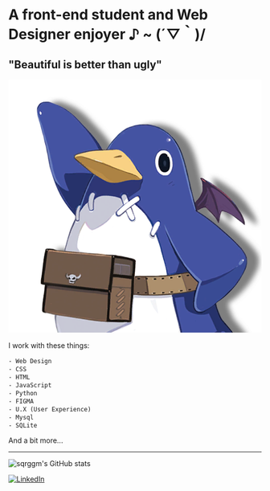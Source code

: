 
# A front-end student and Web Designer enjoyer ♪ ~ (´▽｀)/

## "Beautiful is better than ugly"

![A pretty prinny...](https://raw.githubusercontent.com/sqrggm/MY-STOCK-IMAGES/main/Random%20Images/pretty%20prinny.png) 

I work with these things:
```
- Web Design 
- CSS
- HTML
- JavaScript
- Python 
- FIGMA 
- U.X (User Experience) 
- Mysql 
- SQLite
```
And a bit more...

----------------------------------------------------------

![sqrggm's GitHub stats](https://github-readme-stats.vercel.app/api?username=sqrggm&theme=ocean_dark)

[![LinkedIn](https://img.shields.io/badge/LinkedIn-0077B5?style=for-the-badge&logo=linkedin&logoColor=white)](https://www.linkedin.com/in/sqrggm/)

